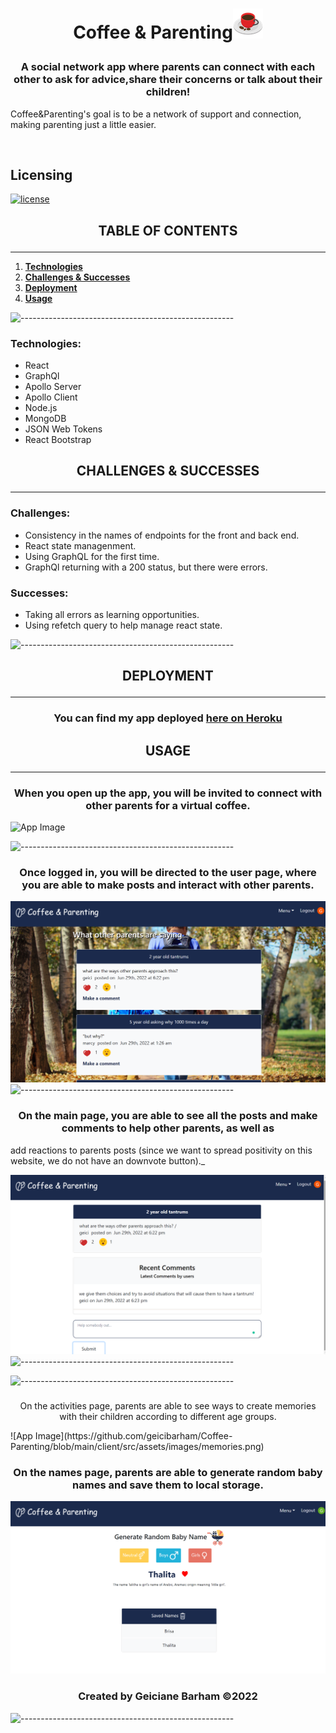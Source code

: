 # <p align="center">**Coffee & Parenting**![App Image](./client/src/assets/images/coffee.png) </p>

### <p align="center">A social network app where parents can connect with each other to ask for advice,share their concerns or talk about their children!
  
 Coffee&Parenting's goal is to be a network of support and connection, making parenting just a little easier.
  </p><br>

## Licensing

[![license](https://img.shields.io/badge/license-MIT-success)](https://opensource.org/licenses/MIT)
## <p align="center">**TABLE OF CONTENTS**</p>
***
1. **[Technologies](#technologies)**
2. **[Challenges & Successes](#challengessuccesses)**
3. **[Deployment](#deployment)**
4.  **[Usage](#usage)**


![-----------------------------------------------------](https://raw.githubusercontent.com/andreasbm/readme/master/assets/lines/rainbow.png)


### Technologies:
* React
* GraphQl
* Apollo Server
* Apollo Client
* Node.js
* MongoDB
* JSON Web Tokens
* React Bootstrap

## <p align="center">**CHALLENGES & SUCCESSES**</p>
***
### Challenges:
* Consistency in the names of endpoints for the front and back end.
* React state managenment.
* Using GraphQL for the first time.
* GraphQl returning with a 200 status, but there were errors.

### Successes:
* Taking all errors as learning opportunities.
* Using refetch query to help manage react state.


![-----------------------------------------------------](https://raw.githubusercontent.com/andreasbm/readme/master/assets/lines/rainbow.png)

## <p align="center">**DEPLOYMENT**</p>
***
### <p align="center">You can find my app deployed **[here on Heroku](https://salty-shelf-69418.herokuapp.com)**</p>


## <p align="center">**USAGE**</p>
***
### <p align="center">When you open up the app, you will be invited to connect with other parents for a virtual coffee.</p>
![App Image](https://github.com/geicibarham/Coffee-Parenting/blob/main/client/src/assets/images/coffee-parenting.png)

![-----------------------------------------------------](https://raw.githubusercontent.com/andreasbm/readme/master/assets/lines/rainbow.png)


### <p align="center">Once logged in, you will be directed to the user page, where you are able to make posts and interact with other parents.
![App Image](https://github.com/geicibarham/Coffee-Parenting/blob/main/client/src/assets/images/main.png)
![-----------------------------------------------------](https://raw.githubusercontent.com/andreasbm/readme/master/assets/lines/rainbow.png)

### <p align="center">On the main page, you are able to see all the posts and make comments to help other parents, as well as 
  add reactions to parents posts (since we want to spread positivity on this website, we do not have an downvote button)._</p>

![App Image](https://github.com/geicibarham/Coffee-Parenting/blob/main/client/src/assets/images/single.png)
![-----------------------------------------------------](https://raw.githubusercontent.com/andreasbm/readme/master/assets/lines/rainbow.png) 

![-----------------------------------------------------](https://raw.githubusercontent.com/andreasbm/readme/master/assets/lines/rainbow.png) 
### 
<p align="center">On the activities page, parents are able to see ways to create memories with their children according to different age groups.</p>
![App Image](https://github.com/geicibarham/Coffee-Parenting/blob/main/client/src/assets/images/memories.png)

### <p align="center">On the names page, parents are able to generate random baby names and save them to local storage.</p>
![App Image](https://github.com/geicibarham/Coffee-Parenting/blob/main/client/src/assets/images/names.png)


### <p align="center">Created by Geiciane Barham ©2022<p>
![-----------------------------------------------------](https://raw.githubusercontent.com/andreasbm/readme/master/assets/lines/rainbow.png)

